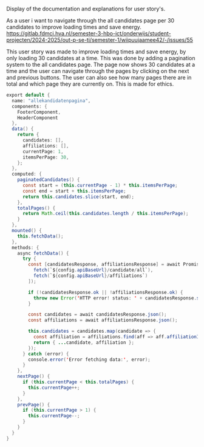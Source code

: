 Display of the documentation and explanations for user story's.

As a user i want to navigate through the all candidates page per 30 candidates to improve loading times and save energy.
https://gitlab.fdmci.hva.nl/semester-3-hbo-ict/onderwijs/student-projecten/2024-2025/out-p-se-ti/semester-1/wiipuujaamee42/-/issues/55

This user story was made to improve loading times and save energy, by only loading 30 candidates at a time. This was done by adding a pagination system to the all candidates page. The page now shows 30 candidates at a time and the user can navigate through the pages by clicking on the next and previous buttons. The user can also see how many pages there are in total and which page they are currently on.
This is made for ethics.

```java
export default {
  name: "allekandidatenpagina",
  components: {
    FooterComponent,
    HeaderComponent
  },
  data() {
    return {
      candidates: [],
      affiliations: [],
      currentPage: 1,
      itemsPerPage: 30,
    };
  },
  computed: {
    paginatedCandidates() {
      const start = (this.currentPage - 1) * this.itemsPerPage;
      const end = start + this.itemsPerPage;
      return this.candidates.slice(start, end);
    },
    totalPages() {
      return Math.ceil(this.candidates.length / this.itemsPerPage);
    }
  },
  mounted() {
    this.fetchData();
  },
  methods: {
    async fetchData() {
      try {
        const [candidatesResponse, affiliationsResponse] = await Promise.all([
          fetch(`${config.apiBaseUrl}/candidate/all`),
          fetch(`${config.apiBaseUrl}/affiliations`)
        ]);

        if (!candidatesResponse.ok || !affiliationsResponse.ok) {
          throw new Error('HTTP error! status: ' + candidatesResponse.status + ' ' + affiliationsResponse.status);
        }

        const candidates = await candidatesResponse.json();
        const affiliations = await affiliationsResponse.json();

        this.candidates = candidates.map(candidate => {
          const affiliation = affiliations.find(aff => aff.affiliationId === candidate.affiliationId);
          return { ...candidate, affiliation };
        });
      } catch (error) {
        console.error('Error fetching data:', error);
      }
    },
    nextPage() {
      if (this.currentPage < this.totalPages) {
        this.currentPage++;
      }
    },
    prevPage() {
      if (this.currentPage > 1) {
        this.currentPage--;
      }
    }
  }
}
```
